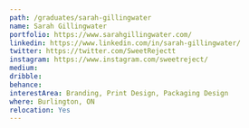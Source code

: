 ```yaml
---
path: /graduates/sarah-gillingwater
name: Sarah Gillingwater
portfolio: https://www.sarahgillingwater.com/
linkedin: https://www.linkedin.com/in/sarah-gillingwater/
twitter: https://twitter.com/SweetRejectt
instagram: https://www.instagram.com/sweetreject/
medium:
dribble:
behance:
interestArea: Branding, Print Design, Packaging Design
where: Burlington, ON
relocation: Yes
---
```

